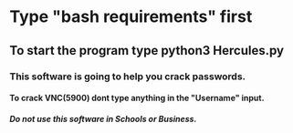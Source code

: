 # Type "bash requirements" first
## To start the program type python3 Hercules.py
### This software is going to help you crack passwords.
#### To crack VNC(5900) dont type anything in the "Username" input.
##### Do not use this software in Schools or Business.